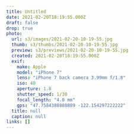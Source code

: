 ```yaml
---
title: Untitled
date: 2021-02-20T18:19:55.000Z
draft: false
drop: true
photo:
  url: s3/images/2021-02-20-10-19-55.jpg
  thumb: s3/thumbs/2021-02-20-10-19-55.jpg
  preview: s3/previews/2021-02-20-10-19-55.jpg
  created: 2021-02-20T18:19:55.000Z
  exif:
    make: Apple
    model: "iPhone 7"
    lens: "iPhone 7 back camera 3.99mm f/1.8"
    iso: 40
    aperture: 1.8
    shutter_speed: 1/30
    focal_length: "4.0 mm"
    gps: "47.7584388888889 -122.154297222222"
  title: null
  caption: null
links: []
---
```

